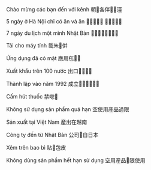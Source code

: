 Chào mừng các bạn đến với kênh
朝𢜏各伴𦥃𢭲涇

5  ngày ở Hà Nội
chỉ có ăn và ăn
𠄼𣈗𣄒河内
只𣎏𫗒吧𫗒

7 ngày du lịch một mình Nhật Bản
𠤩𣈗遊歷𠬠𨉟日本

Tải cho máy tính
載朱𣛠倂

Ứng dụng đã có mặt
應用㐌𣎏𩈘

Xuất khẩu trên 100 nước
出口𨕭𠬠𤾓𡈉

Thành lập vào năm 1992
成立𠓨𢆥𠬠𠃩𠃩𠄩

Cấm hút thuốc
禁唿𫇿

Không sử dụng sản phẩm quá hạn
空使用産品過限

Sản xuất tại Việt Nam
産出在越南

Công ty đến từ Nhật Bản
公司𦥃自日本

Xêm trên bao bì
䀡𨕭包皮

Không dùng sản phẩm hết hạn sử dụng
空用産品𥃞限使用
